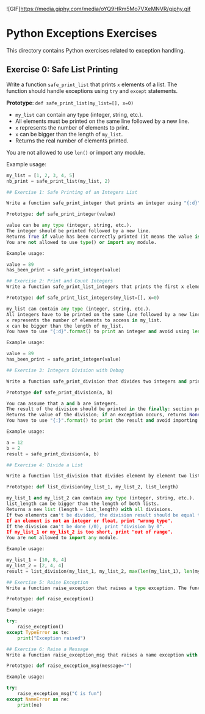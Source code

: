 ![GIF]https://media.giphy.com/media/oYQ9HRm5Mo7VXeMNVR/giphy.gif


# Python Exceptions Exercises

This directory contains Python exercises related to exception handling.

## Exercise 0: Safe List Printing

Write a function `safe_print_list` that prints `x` elements of a list. The function should handle exceptions using `try` and `except` statements.

**Prototype**: `def safe_print_list(my_list=[], x=0)`

- `my_list` can contain any type (integer, string, etc.).
- All elements must be printed on the same line followed by a new line.
- `x` represents the number of elements to print.
- `x` can be bigger than the length of `my_list`.
- Returns the real number of elements printed.

You are not allowed to use `len()` or import any module.

Example usage:

```python
my_list = [1, 2, 3, 4, 5]
nb_print = safe_print_list(my_list, 2)

## Exercise 1: Safe Printing of an Integers List

Write a function safe_print_integer that prints an integer using "{:d}".format(). The function should handle exceptions using try and except statements.

Prototype: def safe_print_integer(value)

value can be any type (integer, string, etc.).
The integer should be printed followed by a new line.
Returns True if value has been correctly printed (it means the value is an integer), otherwise, returns False.
You are not allowed to use type() or import any module.

Example usage:

value = 89
has_been_print = safe_print_integer(value)

## Exercise 2: Print and Count Integers
Write a function safe_print_list_integers that prints the first x elements of a list, but only if they are integers. The function should handle exceptions using try and except statements.

Prototype: def safe_print_list_integers(my_list=[], x=0)

my_list can contain any type (integer, string, etc.).
All integers have to be printed on the same line followed by a new line, other types of values must be skipped (silently).
x represents the number of elements to access in my_list.
x can be bigger than the length of my_list.
You have to use "{:d}".format() to print an integer and avoid using len() or importing any module.

Example usage:

value = 89
has_been_print = safe_print_integer(value)

## Exercise 3: Integers Division with Debug

Write a function safe_print_division that divides two integers and prints the result. The function should handle exceptions using try, except, and finally statements.

Prototype def safe_print_division(a, b)

You can assume that a and b are integers.
The result of the division should be printed in the finally: section preceded by "Inside result:".
Returns the value of the division; if an exception occurs, returns None.
You have to use "{:}".format() to print the result and avoid importing any module.

Example usage:

a = 12
b = 2
result = safe_print_division(a, b)

## Exercise 4: Divide a List

Write a function list_division that divides element by element two lists. The function should handle exceptions using try, except, and finally statements.

Prototype: def list_division(my_list_1, my_list_2, list_length)

my_list_1 and my_list_2 can contain any type (integer, string, etc.).
list_length can be bigger than the length of both lists.
Returns a new list (length = list_length) with all divisions.
If two elements can't be divided, the division result should be equal to 0.
If an element is not an integer or float, print "wrong type".
If the division can't be done (/0), print "division by 0".
If my_list_1 or my_list_2 is too short, print "out of range".
You are not allowed to import any module.

Example usage:

my_list_1 = [10, 8, 4]
my_list_2 = [2, 4, 4]
result = list_division(my_list_1, my_list_2, max(len(my_list_1), len(my_list_2)))

## Exercise 5: Raise Exception
Write a function raise_exception that raises a type exception. The function should not import any module.

Prototype: def raise_exception()

Example usage:

try:
    raise_exception()
except TypeError as te:
    print("Exception raised")

## Exercise 6: Raise a Message
Write a function raise_exception_msg that raises a name exception with a message. The function should not import any module.

Prototype: def raise_exception_msg(message="")

Example usage:

try:
    raise_exception_msg("C is fun")
except NameError as ne:
    print(ne)
